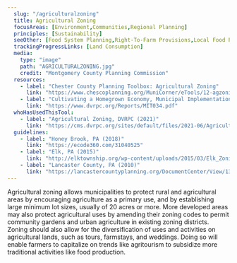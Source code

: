 ```yaml
---
  slug: "/agriculturalzoning"
  title: Agricultural Zoning
  focusAreas: [Environment,Communities,Regional Planning]
  principles: [Sustainability]
  seeOther: [Food System Planning,Right-To-Farm Provisions,Local Food Procurement Policy Preference]
  trackingProgressLinks: [Land Consumption]
  media: 
    type: "image"
    path: "AGRICULTURALZONING.jpg"
    credit: "Montgomery County Planning Commission"
  resources: 
    - label: "Chester County Planning Toolbox: Agricultural Zoning"
      link: "https://www.chescoplanning.org/MuniCorner/eTools/12-agzoning.cfm"
    - label: "Cultivating a Homegrown Economy, Municipal Implementation Tool #34, DVRPC"
      link: "https://www.dvrpc.org/Reports/MIT034.pdf"
  whoHasUsedThisTool: 
    - label: "Agricultural Zoning, DVRPC (2021)"
      link: "https://cms.dvrpc.org/sites/default/files/2021-06/Agricultural%20Zoning.pdf"
  guidelines: 
    - label: "Honey Brook, PA (2018)"
      link: "https://ecode360.com/31040525"
    - label: "Elk, PA (2015)"
      link: "http://elktownship.org/wp-content/uploads/2015/03/Elk_Zoning.pdf"
    - label: "Lancaster County, PA (2010)"
      link: "https://lancastercountyplanning.org/DocumentCenter/View/138/Agricultural-Zoning-District-Guidelines"
---
```


Agricultural zoning allows municipalities to protect rural and agricultural areas by encouraging agriculture as a primary use, and by establishing large minimum lot sizes, usually of 20 acres or more. More developed areas may also protect agricultural uses by amending their zoning codes to permit community gardens and urban agriculture in existing zoning districts. Zoning should also allow for the diversification of uses and activities on agricultural lands, such as tours, farmstays, and weddings. Doing so will enable farmers to capitalize on trends like agritourism to subsidize more traditional activities like food production.
